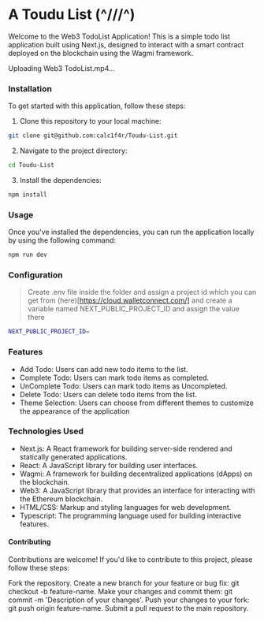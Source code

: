 # A Toudu List (^///^)

Welcome to the Web3 TodoList Application! This is a simple todo list application built using Next.js, designed to interact with a smart contract deployed on the blockchain using the Wagmi framework.



Uploading Web3 TodoList.mp4…


### Installation

To get started with this application, follow these steps:

1. Clone this repository to your local machine:

```bash
git clone git@github.com:calc1f4r/Toudu-List.git
```

2. Navigate to the project directory:

```bash
cd Toudu-List
```

3. Install the dependencies:

```bash
npm install
```

### Usage

Once you've installed the dependencies, you can run the application locally by using the following command:

```bash
npm run dev
```

### Configuration

> Create .env file inside the folder and assign a project id which you can get from (here)[https://cloud.walletconnect.com/] and create a variable named NEXT_PUBLIC_PROJECT_ID and assign the value there

```bash
NEXT_PUBLIC_PROJECT_ID=
```

### Features

- Add Todo: Users can add new todo items to the list.
- Complete Todo: Users can mark todo items as completed.
- UnComplete Todo: Users can mark todo items as Uncompleted.
- Delete Todo: Users can delete todo items from the list.
- Theme Selection: Users can choose from different themes to customize the appearance of the application

### Technologies Used

- Next.js: A React framework for building server-side rendered and statically generated applications.
- React: A JavaScript library for building user interfaces.
- Wagmi: A framework for building decentralized applications (dApps) on the blockchain.
- Web3: A JavaScript library that provides an interface for interacting with the Ethereum blockchain.
- HTML/CSS: Markup and styling languages for web development.
- Typescript: The programming language used for building interactive features.

#### Contributing

Contributions are welcome! If you'd like to contribute to this project, please follow these steps:

Fork the repository.
Create a new branch for your feature or bug fix: git checkout -b feature-name.
Make your changes and commit them: git commit -m 'Description of your changes'.
Push your changes to your fork: git push origin feature-name.
Submit a pull request to the main repository.
